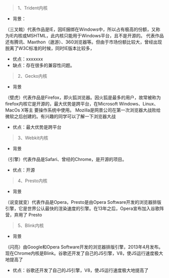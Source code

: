 > 1、Trident内核
    
- 背景：

（三叉戟）代表作品是IE，因IE捆绑在Windows中，所以占有极高的份额，又称为IE内核或MSHTML，此内核只能用于Windows平台，且不是开源的。
代表作品还有腾讯、Maxthon（遨游）、360浏览器等。但由于市场份额比较大，曾经出现脱离了W3C标准的时候，同时IE版本比较多，

- 优点：xxxxxxx
- 缺点：存在很多的兼容性问题。

> 2、Gecko内核

- 背景

（壁虎）代表作品是Firefox，即火狐浏览器。因火狐是最多的用户，故常被称为firefox内核它是开源的，最大优势是跨平台，在Microsoft Windows、Linux、MacOs X等主 要操作系统中使用。
Mozilla是网景公司在第一次浏览器大战败给微软之后创建的。有兴趣的同学可以了解一下浏览器大战

- 优点：最大优势是跨平台

> 3、Webkit内核

- 背景

（引擎）代表作品是Safari、曾经的Chrome，是开源的项目。

- 优点：开源

> 4、Presto内核

- 背景

（说变就变）代表作品是Opera，Presto是由Opera Software开发的浏览器排版引擎，它是世界公认最快的渲染速度的引擎。在13年之后，Opera宣布加入谷歌阵营，弃用了 Presto

> 5、Blink内核

- 背景

（闪亮）由Google和Opera Software开发的浏览器排版引擎，2013年4月发布。现在Chrome内核是Blink。谷歌还开发了自己的JS引擎，V8，使JS运行速度极大地提高了

- 优点：谷歌还开发了自己的JS引擎，V8，使JS运行速度极大地提高了